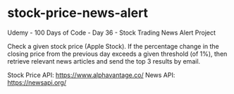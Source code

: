# stock-price-news-alert
Udemy - 100 Days of Code - Day 36 - Stock Trading News Alert Project

Check a given stock price (Apple Stock).
If the percentage change in the closing price from the previous day exceeds a given threshold (of 1%), then retrieve relevant news articles and send the top 3 results by email.

Stock Price API: https://www.alphavantage.co/
News API: https://newsapi.org/
